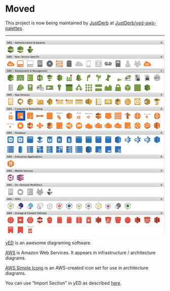# Moved

This project is now being maintained by [JustDerb](https://github.com/JustDerb/) at [JustDerb/yed-aws-palettes](https://github.com/JustDerb/yed-aws-palettes).

---

![Screenshot](screenshot.png)

[yED](http://www.yworks.com/en/products/yfiles/yed/) is an awesome diagraming software.

[AWS](https://aws.amazon.com/) is Amazon Web Services. It appears in infrastructure / architecture diagrams.

[AWS Simple Icons](https://aws.amazon.com/architecture/icons/) is an AWS-created icon set for use in architecture diagrams.

You can use "Import Section" in yED as described [here](http://yed.yworks.com/support/manual/palette_manager.html).
